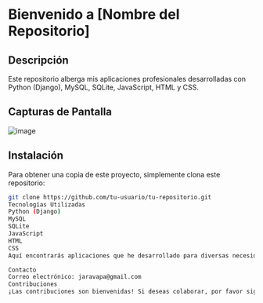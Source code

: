 # Bienvenido a [Nombre del Repositorio]

## Descripción
Este repositorio alberga mis aplicaciones profesionales desarrolladas con Python (Django), MySQL, SQLite, JavaScript, HTML y CSS.

## Capturas de Pantalla
![image](https://github.com/Piruleto7/Piruleto7/assets/128342701/7ac19ed2-43de-4f48-9046-19bfcad0035d)

## Instalación
Para obtener una copia de este proyecto, simplemente clona este repositorio:

```bash
git clone https://github.com/tu-usuario/tu-repositorio.git
Tecnologías Utilizadas
Python (Django)
MySQL
SQLite
JavaScript
HTML
CSS
Aquí encontrarás aplicaciones que he desarrollado para diversas necesidades.

Contacto
Correo electrónico: jaravapa@gmail.com
Contribuciones
¡Las contribuciones son bienvenidas! Si deseas colaborar, por favor sigue las pautas de contribución.
